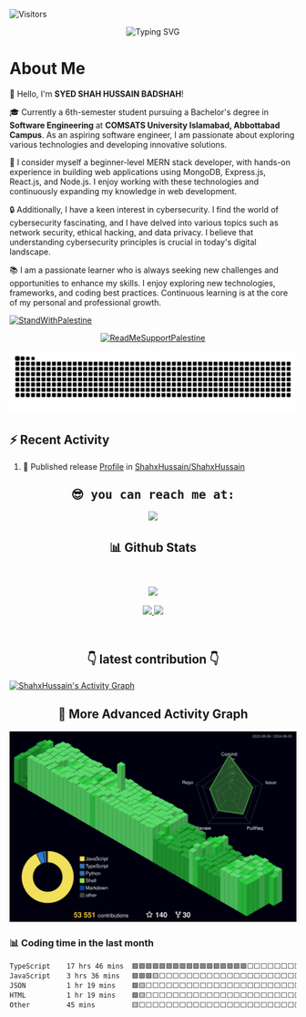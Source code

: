 ![Visitors](https://api.visitorbadge.io/api/visitors?path=https%3A%2F%2Fgithub.com%2FShahxHussain&label=Visitors%2FViews&countColor=%23263759)

<p align ="center">
<img src="https://readme-typing-svg.demolab.com?font=Fira+Code&size=25&duration=2599&pause=503&color=FF3A12&background=4EFF4100&width=435&lines=Its+Me -+SYED+SHAH+HUSSAIN;Future+Software+Engineer;Junior+MERN+Stack+Developer;AI/ML+Enthusiast" alt="Typing SVG" />
  </p>
  
  <h1>About Me</h1>
  <p>
    👋 Hello, I'm <strong>SYED SHAH HUSSAIN BADSHAH</strong>!
  </p>
  <p>
    🎓 Currently a 6th-semester student pursuing a Bachelor's degree in <strong>Software Engineering</strong> at <strong>COMSATS University Islamabad, Abbottabad Campus</strong>. As an aspiring software engineer, I am passionate about exploring various technologies and developing innovative solutions.
  </p>
  <p>
    🚀 I consider myself a beginner-level MERN stack developer, with hands-on experience in building web applications using MongoDB, Express.js, React.js, and Node.js. I enjoy working with these technologies and continuously expanding my knowledge in web development.
  </p>
  <p>
    🔒 Additionally, I have a keen interest in cybersecurity. I find the world of cybersecurity fascinating, and I have delved into various topics such as network security, ethical hacking, and data privacy. I believe that understanding cybersecurity principles is crucial in today's digital landscape.
  </p>
  <p>
    📚 I am a passionate learner who is always seeking new challenges and opportunities to enhance my skills. I enjoy exploring new technologies, frameworks, and coding best practices. Continuous learning is at the core of my personal and professional growth.
  </p>

[![StandWithPalestine](https://raw.githubusercontent.com/Safouene1/support-palestine-banner/master/StandWithPalestine.svg)](https://github.com/Safouene1/support-palestine-banner)

<div align="center">

[![ReadMeSupportPalestine](https://raw.githubusercontent.com/Safouene1/support-palestine-banner/master/banner-support.svg)](https://github.com/Safouene1/support-palestine-banner)
</div>

<div align="center">
<!-- website link -->
    <a href=""> 
        <img src="https://github.com/shahxhussain/shahxhussain/blob/output/github-snake-dark.svg" alt="snake" />
    </a>
</div>

## ⚡ Recent Activity

<!--START_SECTION:activity-->
1. 🚀 Published release [Profile](https://github.com/ShahxHussain/ShahxHussain/releases/tag/Profile) in [ShahxHussain/ShahxHussain](https://github.com/ShahxHussain/ShahxHussain)
<!--END_SECTION:activity-->

<div>
  <samp>
            <h2 align="center">😎 you can reach me at:</h2>
            <p align="center">
                <a href="" target="blank">
                    <img src="https://img.shields.io/badge/linkedin-%231DA1F2.svg?style=for-the-badge&logo=linkedin&logoColor=white" height="30" />
                </a>
            </p>
        </samp>
    </div>
<div>
        <h2 align="center">📊 Github Stats</h2>
        <br />
        <p align="center">
            <a href="https://github.com/shahxhussainr">
                <img src="https://github-readme-streak-stats-blush-two.vercel.app?user=shahxhussain&theme=dark&hide_border=true&date_format=j%20M%5B%20Y%5D" />
            </a>
        </p>
        <p align="center">
            <a href="https://github.com/shahxhussain">
                <img width="49.5%" src="https://github-readme-stats.vercel.app/api?username=shahxhussain&show_icons=true&count_private=true&theme=react&hide_border=true&bg_color=0D1117" />
                <img width="49.5%" src="https://github-readme-activity-graph.vercel.app/graph?username=shahxhussain&bg_color=0D1117&color=5BCDEC&line=5BCDEC&point=FFFFFF&hide_border=true" />
            </a>
        </p>
    </div>

<br>
<h2 align="center">👇 latest contribution 👇</h2>
<a href="https://github.com/shahxhussain/"><img alt="ShahxHussain's Activity Graph" src="https://github-readme-activity-graph.vercel.app/graph?username=shahxhussain&bg_color=0D1117&color=5BCDEC&line=5BCDEC&point=FFFFFF&hide_border=true" /></a>


<br>
<h2 align="center">🤡 More Advanced Activity Graph</h2>
<img src="https://raw.githubusercontent.com/shahxhussain/shahxhussain/master/profile-3d-contrib/profile-night-green.svg" />

### :bar_chart: Coding time in the last month

<!--START_SECTION:waka-->

```txt
TypeScript    17 hrs 46 mins  🟩🟩🟩🟩🟩🟩🟩🟩🟩🟩🟩🟩🟩🟩🟩🟩🟩⬜⬜⬜⬜⬜⬜⬜⬜   68.40 %
JavaScript    3 hrs 36 mins   🟩🟩🟩🟨⬜⬜⬜⬜⬜⬜⬜⬜⬜⬜⬜⬜⬜⬜⬜⬜⬜⬜⬜⬜⬜   13.90 %
JSON          1 hr 19 mins    🟩🟨⬜⬜⬜⬜⬜⬜⬜⬜⬜⬜⬜⬜⬜⬜⬜⬜⬜⬜⬜⬜⬜⬜⬜   05.09 %
HTML          1 hr 19 mins    🟩🟨⬜⬜⬜⬜⬜⬜⬜⬜⬜⬜⬜⬜⬜⬜⬜⬜⬜⬜⬜⬜⬜⬜⬜   05.09 %
Other         45 mins         🟨⬜⬜⬜⬜⬜⬜⬜⬜⬜⬜⬜⬜⬜⬜⬜⬜⬜⬜⬜⬜⬜⬜⬜⬜   02.93 %
```
<!--END_SECTION:waka-->


